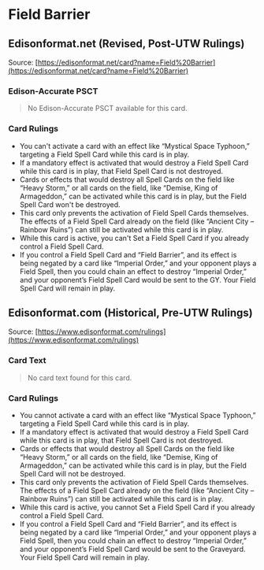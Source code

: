 # Field Barrier

## Edisonformat.net (Revised, Post-UTW Rulings)

Source: [https://edisonformat.net/card?name=Field%20Barrier](https://edisonformat.net/card?name=Field%20Barrier)

### Edison-Accurate PSCT

> No Edison-Accurate PSCT available for this card.

### Card Rulings

*   You can't activate a card with an effect like “Mystical Space Typhoon,” targeting a Field Spell Card while this card is in play.
*   If a mandatory effect is activated that would destroy a Field Spell Card while this card is in play, that Field Spell Card is not destroyed.
*   Cards or effects that would destroy all Spell Cards on the field like “Heavy Storm,” or all cards on the field, like “Demise, King of Armageddon,” can be activated while this card is in play, but the Field Spell Card won't be destroyed.
*   This card only prevents the activation of Field Spell Cards themselves. The effects of a Field Spell Card already on the field (like “Ancient City – Rainbow Ruins”) can still be activated while this card is in play.
*   While this card is active, you can't Set a Field Spell Card if you already control a Field Spell Card.
*   If you control a Field Spell Card and “Field Barrier”, and its effect is being negated by a card like “Imperial Order,” and your opponent plays a Field Spell, then you could chain an effect to destroy “Imperial Order,” and your opponent’s Field Spell Card would be sent to the GY. Your Field Spell Card will remain in play.


## Edisonformat.com (Historical, Pre-UTW Rulings)

Source: [https://www.edisonformat.com/rulings](https://www.edisonformat.com/rulings)

### Card Text

> No card text found for this card.

### Card Rulings

*   You cannot activate a card with an effect like “Mystical Space Typhoon,” targeting a Field Spell Card while this card is in play.
*   If a mandatory effect is activated that would destroy a Field Spell Card while this card is in play, that Field Spell Card is not destroyed.
*   Cards or effects that would destroy all Spell Cards on the field like “Heavy Storm,” or all cards on the field, like “Demise, King of Armageddon,” can be activated while this card is in play, but the Field Spell Card will not be destroyed.
*   This card only prevents the activation of Field Spell Cards themselves. The effects of a Field Spell Card already on the field (like “Ancient City – Rainbow Ruins”) can still be activated while this card is in play.
*   While this card is active, you cannot Set a Field Spell Card if you already control a Field Spell Card.
*   If you control a Field Spell Card and “Field Barrier”, and its effect is being negated by a card like “Imperial Order,” and your opponent plays a Field Spell, then you could chain an effect to destroy “Imperial Order,” and your opponent’s Field Spell Card would be sent to the Graveyard. Your Field Spell Card will remain in play.


